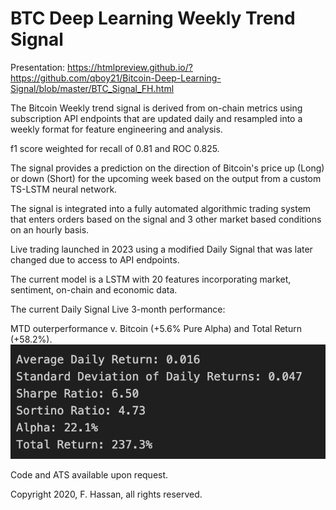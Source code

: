 # BTC Deep Learning Weekly Trend Signal
Presentation: https://htmlpreview.github.io/?https://github.com/qboy21/Bitcoin-Deep-Learning-Signal/blob/master/BTC_Signal_FH.html

The Bitcoin Weekly trend signal is derived from on-chain metrics using subscription API endpoints that are updated daily and resampled into a weekly format for feature engineering and analysis.

f1 score weighted for recall of 0.81 and ROC 0.825.

The signal provides a prediction on the direction of Bitcoin's price up (Long) or down (Short) for the upcoming week based on the output from a custom TS-LSTM neural network.

The signal is integrated into a fully automated algorithmic trading system that enters orders based on the signal and 3 other market based conditions on an hourly basis.

Live trading launched in 2023 using a modified Daily Signal that was later changed due to access to API endpoints.

The current model is a LSTM with 20 features incorporating market, sentiment, on-chain and economic data.

The current Daily Signal Live 3-month performance:

MTD outerperformance v. Bitcoin (+5.6% Pure Alpha) and Total Return (+58.2%).
![Bitcoin-Deep-Learning-Signal](sr.png)

Code and ATS available upon request.

Copyright 2020, F. Hassan, all rights reserved.
